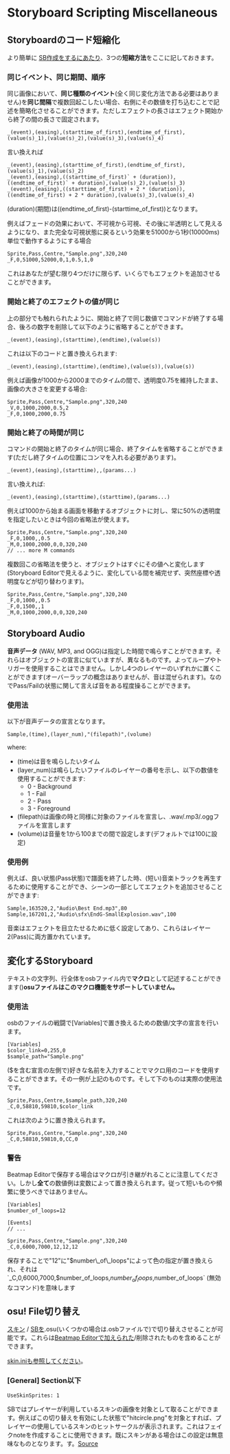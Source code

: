 Storyboard Scripting Miscellaneous
=======================================

Storyboardのコード短縮化
------------------------------

より簡単に [SB作成をするにあたり](/wiki/Storyboard_Scripting/Commands)、3つの**短縮方法**をここに記しておきます。

### 同じイベント、同じ期間、順序

同じ画像において、**同じ種類のイベント**(全く同じ変化方法である必要はありません)を**同じ間隔**で複数回起こしたい場合、右側にその数値を打ち込むことで記述を簡略化させることができます。ただしエフェクトの長さはエフェクト開始から終了の間の長さで固定されます。

`_(event),(easing),(starttime_of_first),(endtime_of_first),(value(s)_1),(value(s)_2),(value(s)_3),(value(s)_4)`

言い換えれば

```
_(event),(easing),(starttime_of_first),(endtime_of_first),(value(s)_1),(value(s)_2)
_(event),(easing),((starttime_of_first)` + (duration)),((endtime_of_first)` + duration),(value(s)_2),(value(s)_3)
_(event),(easing),((starttime_of_first) + 2 * (duration)),((endtime_of_first) + 2 * duration),(value(s)_3),(value(s)_4)
```

(duration)(期間)は((endtime_of_first)-(starttime_of_first))となります。

例えばフェードの効果において、不可視から可視、その後に半透明として見えるようになり、また完全な可視状態に戻るという効果を51000から1秒(10000ms)単位で動作するようにする場合

```
Sprite,Pass,Centre,"Sample.png",320,240
_F,0,51000,52000,0,1,0.5,1,0
```

これはあなたが望む限り4つだけに限らず、いくらでもエフェクトを追加させることができます。

### 開始と終了のエフェクトの値が同じ

上の部分でも触れられたように、開始と終了で同じ数値でコマンドが終了する場合、後ろの数字を削除して以下のように省略することができます。

`_(event),(easing),(starttime),(endtime),(value(s))`

これは以下のコードと置き換えられます:

`_(event),(easing),(starttime),(endtime),(value(s)),(value(s))`

例えば画像が1000から2000までのタイムの間で、透明度0.75を維持したまま、画像の大きさを変更する場合:

```
Sprite,Pass,Centre,"Sample.png",320,240
_V,0,1000,2000,0.5,2
_F,0,1000,2000,0.75
```

### 開始と終了の時間が同じ

コマンドの開始と終了のタイムが同じ場合、終了タイムを省略することができます(ただし終了タイムの位置にコンマを入れる必要があります)。

`_(event),(easing),(starttime),,(params...)`

言い換えれば:

`_(event),(easing),(starttime),(starttime),(params...)`

例えば1000から始まる画面を移動するオブジェクトに対し、常に50%の透明度を指定したいときは今回の省略法が使えます。

```
Sprite,Pass,Centre,"Sample.png",320,240
_F,0,1000,,0.5
_M,0,1000,2000,0,0,320,240
// ... more M commands
```

複数回この省略法を使うと、オブジェクトはすぐにその値へと変化します(Storyboard Editorで見えるように、変化している間を補完せず、突然座標や透明度などが切り替わります)。

```
Sprite,Pass,Centre,"Sample.png",320,240
_F,0,1000,,0.5
_F,0,1500,,1
_M,0,1000,2000,0,0,320,240
```

Storyboard Audio
--------------------

**音声データ** (WAV, MP3, and OGG)は指定した時間で鳴らすことができます。それらはオブジェクトの宣言に似ていますが、異なるものです。よってループやトリガーを使用することはできません。しかし4つのレイヤーのいずれかに置くことができます(オーバーラップの概念はありませんが、音は混ぜられます)。なのでPass/Failの状態に関して言えば音をある程度操ることができます。

### 使用法

以下が音声データの宣言となります。

`Sample,(time),(layer_num),"(filepath)",(volume)`

where:

-   (time)は音を鳴らしたいタイム
-   (layer_num)は鳴らしたいファイルのレイヤーの番号を示し、以下の数値を使用することができます:
    -   0 - Background
    -   1 - Fail
    -   2 - Pass
    -   3 - Foreground
-   (filepath)は画像の時と同様に対象のファイルを宣言し、.wav/.mp3/.oggファイルを宣言します
-   (volume)は音量を1から100までの間で設定します(デフォルトでは100に設定)

### 使用例

例えば、良い状態(Pass状態)で譜面を終了した時、(短い)音楽トラックを再生するために使用することができ、シーンの一部としてエフェクトを追加させることができます:

```
Sample,163520,2,"Audio\Best End.mp3",80
Sample,167201,2,"Audio\sfx\EndG-SmallExplosion.wav",100
```

音楽はエフェクトを目立たせるために低く設定してあり、これらはレイヤー2(Pass)に両方置かれています。

変化するStoryboard
---------------------

テキストの文字列、行全体をosbファイル内で**マクロ**として記述することができます()**osuファイルはこのマクロ機能をサポートしていません。**

### 使用法

osbのファイルの戦闘で[Variables]で置き換えるための数値/文字の宣言を行います。

```
[Variables]
$color_link=0,255,0
$sample_path="Sample.png"
```

($を含む宣言の左側で)好きな名前を入力することでマクロ用のコードを使用することができます。その一例が上記のものです。そして下のものは実際の使用法です。

```
Sprite,Pass,Centre,$sample_path,320,240
_C,0,58810,59810,$color_link
```

これは次のように置き換えられます。

```
Sprite,Pass,Centre,"Sample.png",320,240
_C,0,58810,59810,0,CC,0
```

### 警告

Beatmap Editorで保存する場合はマクロが引き継がれることに注意してください。しかし**全て**の数値例は変数によって置き換えられます。従って短いものや頻繁に使うべきではありません。

```
[Variables]
$number_of_loops=12

[Events]
// ...

Sprite,Pass,Centre,"Sample.png",320,240
_C,0,6000,7000,12,12,12
```

保存することで"12"に"$number\_of\_loops"によって色の指定が置き換えられ、それは`_C,0,6000,7000,$number_of_loops,$number_of_loops,$number_of_loops` (無効なコマンド)を意味します

osu! File切り替え
--------------------

[スキン](/wiki/Skinning) / [SBを](/wiki/Storyboards).osu(いくつかの場合は.osbファイルで)で切り替えさせることが可能です。これらは[Beatmap Editorで加えられた](/wiki/Beatmap_Editor)/削除されたものを含めることができます。

[skin.iniも参照してください](/wiki/Skinning/Skin.ini)。

### [General] Section以下

`UseSkinSprites: 1`

SBではプレイヤーが利用しているスキンの画像を対象として取ることができます。例えばこの切り替えを有効にした状態で"hitcircle.png"を対象とすれば、プレイヤーの使用しているスキンのヒットサークルが表示されます。これはフェイクnoteを作成することに使用できます。既にスキンがある場合はこの設定は無意味なものとなります。す。[Source](http://osu.ppy.sh/forum/viewtopic.php?p=141760#p141760)
